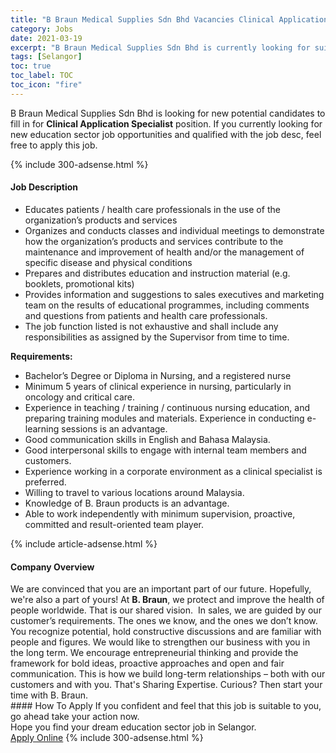 ```yaml
---
title: "B Braun Medical Supplies Sdn Bhd Vacancies Clinical Application Specialist" 
category: Jobs 
date: 2021-03-19 
excerpt: "B Braun Medical Supplies Sdn Bhd is currently looking for suitable person to fill in the Clinical Application Specialist which positioned at Selangor" 
tags: [Selangor] 
toc: true 
toc_label: TOC 
toc_icon: "fire" 
--- 
```


<p>B Braun Medical Supplies Sdn Bhd is looking for new potential candidates to fill in for <b>Clinical Application Specialist</b> position. If you currently looking for new education sector job opportunities and qualified with the job desc, feel free to apply this job.
</p>{% include 300-adsense.html %} 
<div><div><h4>Job Description</h4></div><div><div><span><div><div><ul><li>Educates patients / health care professionals in the use of the organization&#8217;s products and services</li><li>Organizes and conducts classes and individual meetings to demonstrate how the organization&#8217;s products and services contribute to the maintenance and improvement of health and/or the management of specific disease and physical conditions</li><li>Prepares and distributes education and instruction material (e.g. booklets, promotional kits)</li><li>Provides information and suggestions to sales executives and marketing team on the results of educational programmes, including comments and questions from patients and health care professionals.</li><li>The job function listed is not exhaustive and shall include any responsibilities as assigned by the Supervisor from time to time.</li></ul><div><strong>Requirements:</strong></div><ul><li>Bachelor&#8217;s Degree or Diploma in Nursing, and a registered nurse</li><li>Minimum 5 years of clinical experience in nursing, particularly in oncology and critical care.</li><li>Experience in teaching / training / continuous nursing education, and preparing training modules and materials. Experience in conducting e-learning sessions is an advantage.</li><li>Good communication skills in English and Bahasa Malaysia.</li><li>Good interpersonal skills to engage with internal team members and customers.</li><li>Experience working in a corporate environment as a clinical specialist is preferred.</li><li>Willing to travel to various locations around Malaysia.</li><li>Knowledge of B. Braun products is an advantage.</li><li>Able to work independently with minimum supervision, proactive, committed and result-oriented team player.</li></ul></div></div></span></div></div></div> 
{% include article-adsense.html %} 
<div><div><h4>Company Overview</h4></div><div><div><span><div><div>
<div>
		We are convinced that you are an important part of our future. Hopefully, we're also a part of yours! At <strong>B. Braun</strong>, we protect and improve the health of people worldwide. That is our shared vision.&#160; In sales, we are guided by our customer&#8217;s requirements. The ones we know, and the ones we don&#8217;t know. You recognize potential, hold constructive discussions and are familiar with people and figures. We would like to strengthen our business with you in the long term. We encourage entrepreneurial thinking and provide the framework for bold ideas, proactive approaches and open and fair communication. This is how we build long-term relationships &#8211; both with our customers and with you. That's Sharing Expertise. Curious? Then start your time with B. Braun.</div>
</div></div></span></div></div></div> 
#### How To Apply 
If you confident and feel that this job is suitable to you, go ahead take your action now. <br/> 
Hope you find your dream education sector job in Selangor. <br/> 
<a href="https://www.jobstreet.com.my/en/job/clinical-application-specialist-4510976?jobId=jobstreet-my-job-4510976" class="btn btn--info" target="_blank" rel="nofollow noopenner">Apply Online</a> 
{% include 300-adsense.html %} 
